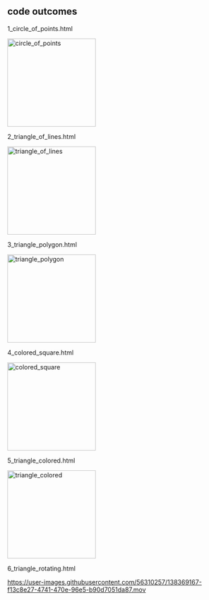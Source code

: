 ## code outcomes

1_circle_of_points.html

<img width="200" alt="circle_of_points" src="https://user-images.githubusercontent.com/56310257/138369057-a088bf8d-abb0-4223-b67a-da3dd5de1c29.png">

2_triangle_of_lines.html

<img width="200" alt="triangle_of_lines" src="https://user-images.githubusercontent.com/56310257/138369066-86ee5157-466e-443b-8ba7-5e3c5f49b981.png">

3_triangle_polygon.html

<img width="200" alt="triangle_polygon" src="https://user-images.githubusercontent.com/56310257/138369084-155f684a-0f81-4d67-81bd-713c09c2692f.png">

4_colored_square.html

<img width="200" alt="colored_square" src="https://user-images.githubusercontent.com/56310257/138369098-1d6e486e-101e-4511-8b18-4056209945ed.png">

5_triangle_colored.html

<img width="200" alt="triangle_colored" src="https://user-images.githubusercontent.com/56310257/138369113-fcd057cc-7e90-42ed-b4c9-dce5df5efd7c.png">


6_triangle_rotating.html

https://user-images.githubusercontent.com/56310257/138369167-f13c8e27-4741-470e-96e5-b90d7051da87.mov

